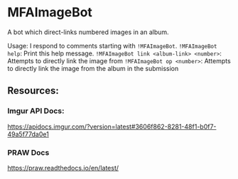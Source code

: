 # MFAImageBot
A bot which direct-links numbered images in an album.

Usage: 
I respond to comments starting with `!MFAImageBot`.
`!MFAImageBot help`: Print this help message.
`!MFAImageBot link <album-link> <number>`: Attempts to directly link the <number> image from <album-link>
`!MFAImageBot op <number>`: Attempts to directly link the <number> image from the album in the submission

## Resources:
### Imgur API Docs:
https://apidocs.imgur.com/?version=latest#3606f862-8281-48f1-b0f7-49a5f77da0e1

### PRAW Docs
https://praw.readthedocs.io/en/latest/
